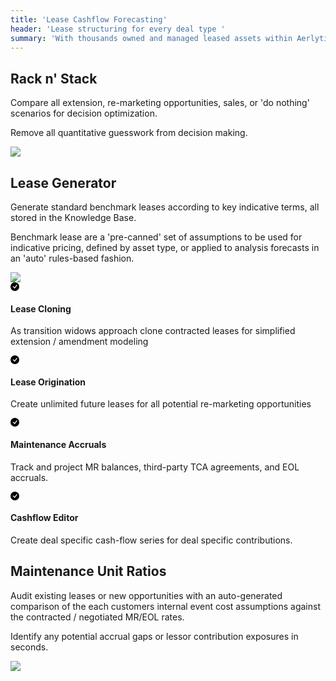 ```yaml
---
title: 'Lease Cashflow Forecasting'
header: 'Lease structuring for every deal type '
summary: 'With thousands owned and managed leased assets within Aerlytix the platform has matured into the most sophisticated industry model'
---
```


<!-- Start marketing section -->
<article class="px-5 py-5 mb-5">
  <div class="container">
    <div class="row gx-lg-5">
      <div class="col-md-5">
        <h2 class="fw-bold mb-5">Rack n' Stack</h2>
        <p>Compare all extension, re-marketing opportunities, sales, or 'do nothing' scenarios for decision optimization.</p>
        <p>Remove all quantitative guesswork from decision making.</p>
      </div>
      <div class="col-md-7 loader">
        <img class="card image__feature" src="/images/products/lease-cashflow-forecasting/rack-n-stack.png" />
      </div>
    </div>
  </div>
</article>

<article class="px-5 py-5">
  <div class="container">
    <div class="row gx-lg-5">
      <div class="col-md-5">
        <h2 class="fw-bold mb-5">Lease Generator</h2>
        <p>Generate standard benchmark leases according to key indicative terms, all stored in the Knowledge Base.</p>
        <p>Benchmark lease are a 'pre-canned' set of assumptions to be used for indicative pricing, defined by asset type, or applied to analysis forecasts in an 'auto' rules-based fashion.</p>
      </div>
      <div class="col-md-7">
        <img class="card image__feature" src="/images/products/lease-cashflow-forecasting/lease-generator.png" />
      </div>
    </div>
  </div>
</article>

<article class="px-5 py-5">
<div class="container">
<!-- <h2 class="h1">In addition...</h2> -->
<div class="row g-4 py-5 row-cols-1 row-cols-lg-4">
      <div class="feature col">
        <div class="feature-icon">
          <svg class="icon__check--success" xmlns="http://www.w3.org/2000/svg" width="1em" height="1em" fill="inherit" viewBox="0 0 16 16">
  <path d="M16 8A8 8 0 1 1 0 8a8 8 0 0 1 16 0zm-3.97-3.03a.75.75 0 0 0-1.08.022L7.477 9.417 5.384 7.323a.75.75 0 0 0-1.06 1.06L6.97 11.03a.75.75 0 0 0 1.079-.02l3.992-4.99a.75.75 0 0 0-.01-1.05z"></path>
</svg>
        </div>
        <h4>Lease Cloning </h4>
        <p>As transition widows approach clone contracted leases for simplified extension / amendment modeling</p>
      </div>
      <div class="feature col">
        <div class="feature-icon">
          <svg class="icon__check--success" xmlns="http://www.w3.org/2000/svg" width="1em" height="1em" fill="inherit" viewBox="0 0 16 16">
  <path d="M16 8A8 8 0 1 1 0 8a8 8 0 0 1 16 0zm-3.97-3.03a.75.75 0 0 0-1.08.022L7.477 9.417 5.384 7.323a.75.75 0 0 0-1.06 1.06L6.97 11.03a.75.75 0 0 0 1.079-.02l3.992-4.99a.75.75 0 0 0-.01-1.05z"></path>
</svg>
        </div>
        <h4>Lease Origination</h4>
        <p>Create unlimited future leases for all potential re-marketing opportunities</p>
      </div>
      <div class="feature col">
        <div class="feature-icon">
          <svg class="icon__check--success" xmlns="http://www.w3.org/2000/svg" width="1em" height="1em" fill="inherit" viewBox="0 0 16 16">
  <path d="M16 8A8 8 0 1 1 0 8a8 8 0 0 1 16 0zm-3.97-3.03a.75.75 0 0 0-1.08.022L7.477 9.417 5.384 7.323a.75.75 0 0 0-1.06 1.06L6.97 11.03a.75.75 0 0 0 1.079-.02l3.992-4.99a.75.75 0 0 0-.01-1.05z"></path>
</svg>
        </div>
        <h4> Maintenance Accruals</h4>
        <p>Track and project MR balances, third-party TCA agreements, and EOL accruals.</p>
      </div>
      <div class="feature col">
        <div class="feature-icon">
          <svg class="icon__check--success" xmlns="http://www.w3.org/2000/svg" width="1em" height="1em" fill="inherit" viewBox="0 0 16 16">
  <path d="M16 8A8 8 0 1 1 0 8a8 8 0 0 1 16 0zm-3.97-3.03a.75.75 0 0 0-1.08.022L7.477 9.417 5.384 7.323a.75.75 0 0 0-1.06 1.06L6.97 11.03a.75.75 0 0 0 1.079-.02l3.992-4.99a.75.75 0 0 0-.01-1.05z"></path>
</svg>
        </div>
        <h4>Cashflow Editor</h4>
        <p>Create deal specific cash-flow series for deal specific contributions.</p>
      </div>
    </div>
</div>
</article>


<article class="px-5 py-5">
  <div class="container">
    <div class="row gx-lg-5">
      <div class="col-md-5">
        <h2 class="fw-bold mb-5">Maintenance Unit Ratios</h2>
        <p>Audit existing leases or new opportunities with an auto-generated comparison of the each customers internal event cost assumptions against the contracted / negotiated MR/EOL rates.</p>
        <p>Identify any potential accrual gaps or lessor contribution exposures in seconds.</p>
      </div>
      <div class="col-md-7">
        <img class="card image__feature" src="/images/products/lease-cashflow-forecasting/mx-unit-ratios.png" />
      </div>
    </div>
  </div>
</article>

<!-- <div class="airplane__trail-1"></div> -->




